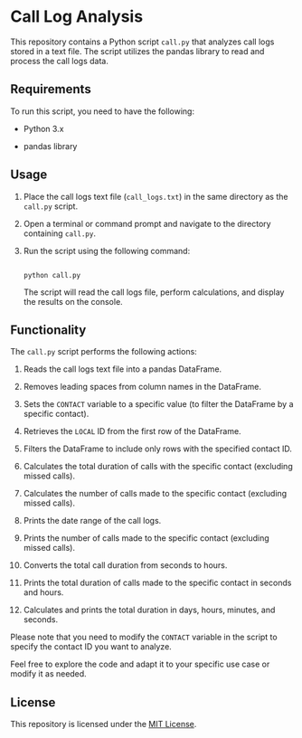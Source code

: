 # Call Log Analysis

This repository contains a Python script `call.py` that analyzes call logs stored in a text file. The script utilizes the pandas library to read and process the call logs data.

## Requirements

To run this script, you need to have the following:

- Python 3.x

- pandas library

## Usage

1. Place the call logs text file (`call_logs.txt`) in the same directory as the `call.py` script.

2. Open a terminal or command prompt and navigate to the directory containing `call.py`.

3. Run the script using the following command:

   ```

   python call.py

   ```

   The script will read the call logs file, perform calculations, and display the results on the console.

## Functionality

The `call.py` script performs the following actions:

1. Reads the call logs text file into a pandas DataFrame.

2. Removes leading spaces from column names in the DataFrame.

3. Sets the `CONTACT` variable to a specific value (to filter the DataFrame by a specific contact).

4. Retrieves the `LOCAL` ID from the first row of the DataFrame.

5. Filters the DataFrame to include only rows with the specified contact ID.

6. Calculates the total duration of calls with the specific contact (excluding missed calls).

7. Calculates the number of calls made to the specific contact (excluding missed calls).

8. Prints the date range of the call logs.

9. Prints the number of calls made to the specific contact (excluding missed calls).

10. Converts the total call duration from seconds to hours.

11. Prints the total duration of calls made to the specific contact in seconds and hours.

12. Calculates and prints the total duration in days, hours, minutes, and seconds.

Please note that you need to modify the `CONTACT` variable in the script to specify the contact ID you want to analyze.

Feel free to explore the code and adapt it to your specific use case or modify it as needed.

## License

This repository is licensed under the [MIT License](LICENSE).
